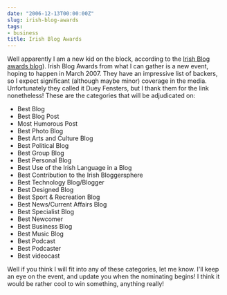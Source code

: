 ```yaml
---
date: "2006-12-13T00:00:00Z"
slug: irish-blog-awards
tags:
- business
title: Irish Blog Awards
---
```


Well apparently I am a new kid on the block, according to the [Irish Blog
awards blog][]). Irish Blog Awards from what I can gather is a new event,
hoping to happen in March 2007. They have an impressive list of backers, so I
expect significant (although maybe minor) coverage in the media. Unfortunately
they called it Duey Fensters, but I thank them for the link nonetheless! These
are the categories that will be adjudicated on:

-   Best Blog
-   Best Blog Post
-   Most Humorous Post
-   Best Photo Blog
-   Best Arts and Culture Blog
-   Best Political Blog
-   Best Group Blog
-   Best Personal Blog
-   Best Use of the Irish Language in a Blog
-   Best Contribution to the Irish Bloggersphere
-   Best Technology Blog/Blogger
-   Best Designed Blog
-   Best Sport & Recreation Blog
-   Best News/Current Affairs Blog
-   Best Specialist Blog
-   Best Newcomer
-   Best Business Blog
-   Best Music Blog
-   Best Podcast
-   Best Podcaster
-   Best videocast

Well if you think I will fit into any of these categories, let me know. I'll
keep an eye on the event, and update you when the nominating begins! I think
it would be rather cool to win something, anything really!

[Irish Blog awards blog]: http://awards.ie/blogawards/2006/11/27/new-blogs-on-the-block-november-27th-2006/ "Irish Blog Awards"